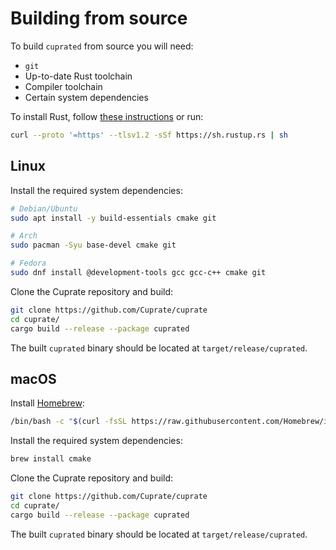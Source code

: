 # Building from source
To build `cuprated` from source you will need:

- `git`
- Up-to-date Rust toolchain
- Compiler toolchain
- Certain system dependencies

To install Rust, follow [these instructions](https://www.rust-lang.org/learn/get-started) or run:
```bash
curl --proto '=https' --tlsv1.2 -sSf https://sh.rustup.rs | sh
```

## Linux
Install the required system dependencies:

```bash
# Debian/Ubuntu
sudo apt install -y build-essentials cmake git

# Arch
sudo pacman -Syu base-devel cmake git

# Fedora
sudo dnf install @development-tools gcc gcc-c++ cmake git
```

Clone the Cuprate repository and build:

```bash
git clone https://github.com/Cuprate/cuprate
cd cuprate/
cargo build --release --package cuprated
```

The built `cuprated` binary should be located at `target/release/cuprated`.

## macOS
Install [Homebrew](https://brew.sh):

```bash
/bin/bash -c "$(curl -fsSL https://raw.githubusercontent.com/Homebrew/install/HEAD/install.sh)"
```

Install the required system dependencies:
```bash
brew install cmake
```

Clone the Cuprate repository and build:

```bash
git clone https://github.com/Cuprate/cuprate
cd cuprate/
cargo build --release --package cuprated
```

The built `cuprated` binary should be located at `target/release/cuprated`.
